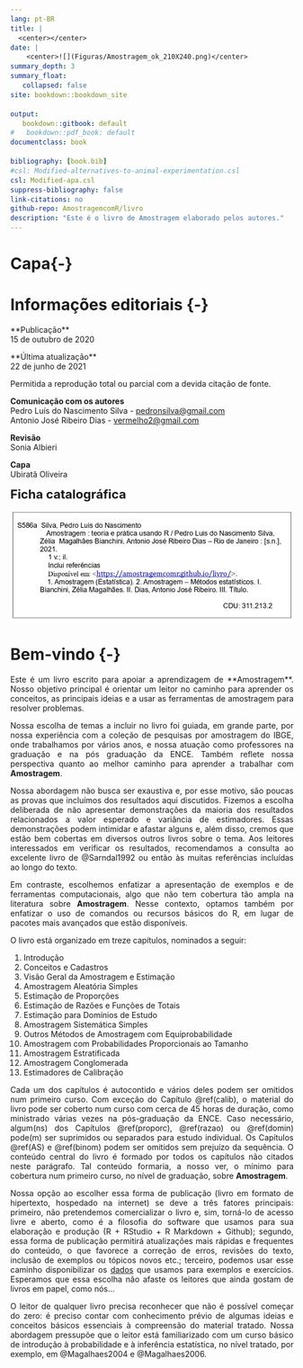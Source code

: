 ```yaml
---
lang: pt-BR
title: |
  <center></center>
date: |
    <center>![](Figuras/Amostragem_ok_210X240.png)</center>
summary_depth: 3
summary_float:
   collapsed: false
site: bookdown::bookdown_site

output:
   bookdown::gitbook: default
#   bookdown::pdf_book: default
documentclass: book                   

bibliography: [book.bib]
#csl: Modified-alternatives-to-animal-experimentation.csl
csl: Modified-apa.csl
suppress-bibliography: false
link-citations: no
github-repo: AmostragemcomR/livro
description: "Este é o livro de Amostragem elaborado pelos autores."
---
```

# Capa{-}

# Informações editoriais {-}
<div style="font-style:normal">
<left>
    **Publicação** <br> 15 de outubro de 2020    
    <p>**Última atualização** <br> 22 de junho de 2021
    
Permitida a reprodução total ou parcial com a devida citação de fonte.

**Comunicação com os autores**   
Pedro Luís do Nascimento Silva - pedronsilva@gmail.com <br> Antonio José Ribeiro Dias - vermelho2@gmail.com

**Revisão**    
Sonia Albieri

**Capa**    
Ubiratã Oliveira

<span style="font-size:22px">**Ficha catalográfica**</span>
</left>

![](Figuras/Ficha_Catal.jpg)
</center>

# Bem-vindo {-}
<div style="text-align: justify">
Este é um livro escrito para apoiar a aprendizagem de **Amostragem**. Nosso objetivo principal é orientar um leitor no caminho para aprender os conceitos, as principais ideias e a usar as ferramentas de amostragem para resolver problemas.

Nossa escolha de temas a incluir no livro foi guiada, em grande parte, por nossa experiência com a coleção de pesquisas por amostragem do IBGE, onde trabalhamos por vários anos, e nossa atuação como professores na graduação e na pós graduação da ENCE. Também reflete nossa perspectiva quanto ao melhor caminho para aprender a trabalhar com **Amostragem**.

Nossa abordagem não busca ser exaustiva e, por esse motivo, são poucas as provas que incluímos dos resultados aqui discutidos. Fizemos a escolha deliberada de não apresentar demonstrações da maioria dos resultados relacionados a valor esperado e variância de estimadores. Essas demonstrações podem intimidar e afastar alguns e, além disso, cremos que estão bem cobertas em diversos outros livros sobre o tema. Aos leitores interessados em verificar os resultados, recomendamos a consulta ao excelente livro de @Sarndal1992 ou então às muitas referências incluídas ao longo do texto.

Em contraste, escolhemos enfatizar a apresentação de exemplos e de ferramentas computacionais, algo que não tem cobertura tão ampla na literatura sobre **Amostragem**. Nesse contexto, optamos também por enfatizar o uso de comandos ou recursos básicos do R, em lugar de pacotes mais avançados que estão disponíveis.

O livro está organizado em treze capítulos, nominados a seguir:

1) Introdução
2) Conceitos e Cadastros 
3) Visão Geral da Amostragem e Estimação 
4) Amostragem Aleatória Simples  
5) Estimação de Proporções  
6) Estimação de Razões e Funções de Totais 
7) Estimação para Domínios de Estudo 
8) Amostragem Sistemática Simples 
9) Outros Métodos de Amostragem com Equiprobabilidade 
10) Amostragem com Probabilidades Proporcionais ao Tamanho  
11) Amostragem Estratificada 
12) Amostragem Conglomerada 
13) Estimadores de Calibração 

Cada um dos capítulos é autocontido e vários deles podem ser omitidos num primeiro curso. Com exceção do Capítulo \@ref(calib), o material do livro pode ser coberto num curso com cerca de 45 horas de duração, como ministrado várias vezes na pós-graduação da ENCE. Caso necessário, algum(ns) dos Capítulos \@ref(proporc), \@ref(razao) ou \@ref(domin) pode(m) ser suprimidos ou separados para estudo individual. Os Capítulos \@ref(AS) e \@ref(binom) podem ser omitidos sem prejuízo da sequência. O conteúdo central do livro é formado por todos os capítulos não citados neste parágrafo. Tal conteúdo formaria, a nosso ver, o mínimo para cobertura num primeiro curso, no nível de graduação, sobre **Amostragem**.

Nossa opção ao escolher essa forma de publicação (livro em formato de hipertexto, hospedado na internet) se deve a três fatores principais: primeiro, não pretendemos comercializar o livro e, sim, torná-lo de acesso livre e aberto, como é a filosofia do software que usamos para sua elaboração e produção (R + RStudio + R Markdown + Github); segundo, essa forma de publicação permitirá atualizações mais rápidas e frequentes do conteúdo, o que favorece a correção de erros, revisões do texto, inclusão de exemplos ou tópicos novos etc.; terceiro, podemos usar esse caminho disponibilizar os [dados](arquivos-de-dados-usados-no-livro.html) que usamos para exemplos e exercícios. Esperamos que essa escolha não afaste os leitores que ainda gostam de livros em papel, como nós...

O leitor de qualquer livro precisa reconhecer que não é possível começar do zero: é preciso contar com conhecimento prévio de algumas ideias e conceitos básicos essenciais à compreensão do material tratado. Nossa abordagem pressupõe que o leitor está familiarizado com um curso básico de introdução à probabilidade e à inferência estatística, no nível tratado, por exemplo, em @Magalhaes2004 e @Magalhaes2006.
